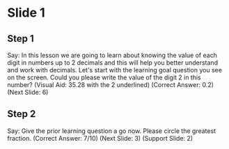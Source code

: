 # Slide 1

## Step 1

Say: In this lesson we are going to learn about knowing the value of each digit in numbers up to 2 decimals and this will help you better understand and work with decimals. Let's start with the learning goal question you see on the screen. Could you please write the value of the digit 2 in this number? (Visual Aid: 35.28 with the 2 underlined) (Correct Answer: 0.2) (Next Slide: 6)

## Step 2

Say: Give the prior learning question a go now. Please circle the greatest fraction. (Correct Answer: 7/10) (Next Slide: 3) (Support Slide: 2)
